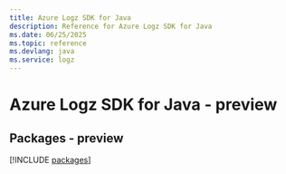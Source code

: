 ```yaml
---
title: Azure Logz SDK for Java
description: Reference for Azure Logz SDK for Java
ms.date: 06/25/2025
ms.topic: reference
ms.devlang: java
ms.service: logz
---
```

# Azure Logz SDK for Java - preview
## Packages - preview
[!INCLUDE [packages](logz-index.md)]